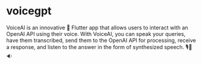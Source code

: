 # voicegpt
VoiceAI is an innovative 🚀 Flutter app that allows users to interact with an OpenAI API using their voice. With VoiceAI, you can speak your queries, have them transcribed, send them to the OpenAI API for processing, receive a response, and listen to the answer in the form of synthesized speech. 🎙️🤖🔉
